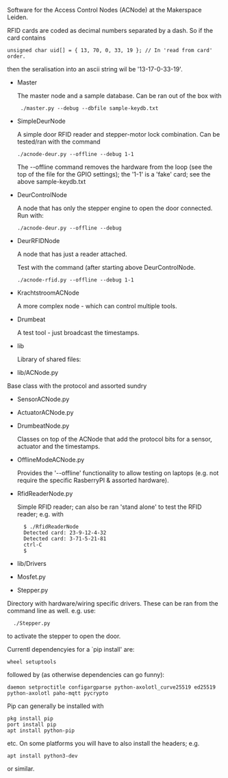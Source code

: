 Software for the Access Control Nodes (ACNode) at the
Makerspace Leiden.

RFID cards are coded as decimal numbers separated by a dash. So if the card contains

    unsigned char uid[] = { 13, 70, 0, 33, 19 }; // In 'read from card' order.

then the seralisation into an ascii string wil be '13-17-0-33-19'.

* Master

  The master node and a sample database. Can be ran out of the box with

       ./master.py --debug --dbfile sample-keydb.txt 

* SimpleDeurNode

  A simple door RFID reader and stepper-motor lock combination. Can be tested/ran with the command

      ./acnode-deur.py --offline --debug 1-1

  The --offline command removes the hardware from the loop (see the top of the file for the GPIO settings); the '1-1' is a 'fake' card; see the above sample-keydb.txt

* DeurControlNode

  A node that has only the stepper engine to open the door connected. Run with:

      ./acnode-deur.py --offline --debug

* DeurRFIDNode

  A node that has just a reader attached. 

  Test with the command (after starting above DeurControlNode.  

      ./acnode-rfid.py --offline --debug 1-1

* KrachtstroomACNode
      
  A more complex node - which can control multiple tools.

* Drumbeat

  A test tool - just broadcast the timestamps.

* lib

  Library of shared files:

 * lib/ACNode.py

  Base class with the protocol and assorted sundry

 * SensorACNode.py
 * ActuatorACNode.py
 * DrumbeatNode.py

   Classes on top of the ACNode that add the protocol bits for a sensor, actuator and the timestamps.

 * OfflineModeACNode.py

   Provides the '--offline' functionality to allow testing on laptops (e.g. not require the specific RasberryPI & assorted hardware).

 * RfidReaderNode.py

   Simple RFID reader; can also be ran 'stand alone' to test the RFID reader; e.g. with

         $ ./RfidReaderNode
         Detected card: 23-9-12-4-32
         Detected card: 3-71-5-21-81
         ctrl-C
         $

 * lib/Drivers
  * Mosfet.py
  * Stepper.py

   Directory with hardware/wiring specific drivers. These can be ran from the command line as well. e.g. use:

      ./Stepper.py 

   to activate the stepper to open the door.


Currentl dependencyies for a `pip install' are:

	wheel setuptools 

followed by (as otherwise dependencies can go funny):

	daemon setproctitle configargparse python-axolotl_curve25519 ed25519 python-axolotl paho-mqtt pycrypto

Pip can generally be installed with

	pkg install pip
	port install pip
	apt install python-pip

etc. On some platforms you will have to also install the headers; e.g.

	apt install python3-dev

or similar.

	

